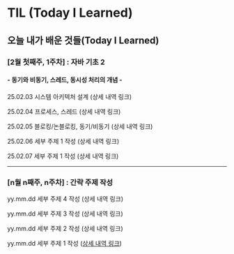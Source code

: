 # TIL (Today I Learned)

## 오늘 내가 배운 것들(Today I Learned)

### [2월 첫째주, 1주차] : 자바 기초 2
#### - 동기와 비동기, 스레드, 동시성 처리의 개념 -

25.02.03 시스템 아키텍처 설계 (상세 내역 링크)

25.02.04 프로세스, 스레드 (상세 내역 링크)

25.02.05 블로킹/논블로킹, 동기/비동기 (상세 내역 링크)

25.02.06 세부 주제 1 작성 (상세 내역 링크)

25.02.07 세부 주제 1 작성 (상세 내역 링크)

---

### [n월 n째주, n주차] : 간략 주제 작성 

yy.mm.dd 세부 주제 4 작성 (상세 내역 링크)

yy.mm.dd 세부 주제 3 작성 (상세 내역 링크)

yy.mm.dd 세부 주제 2 작성 (상세 내역 링크)

yy.mm.dd 세부 주제 1 작성 ([상세 내역 링크](https://github.com/kakao-cloud-edu-5/til-template/blob/main/Jan/yyyy-mm-dd))
